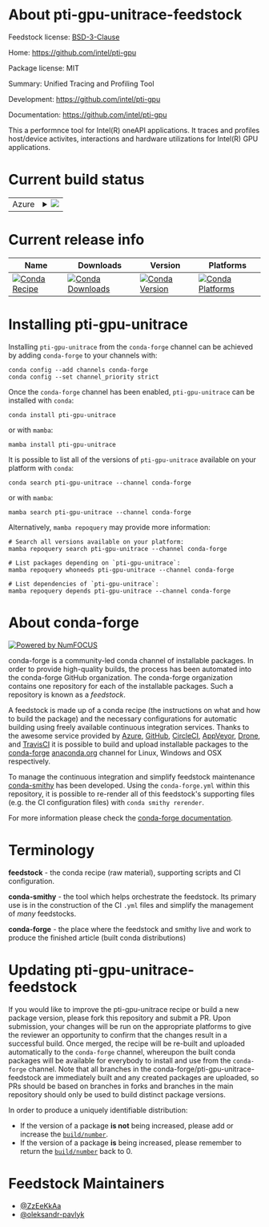 About pti-gpu-unitrace-feedstock
================================

Feedstock license: [BSD-3-Clause](https://github.com/conda-forge/pti-gpu-unitrace-feedstock/blob/main/LICENSE.txt)

Home: https://github.com/intel/pti-gpu

Package license: MIT

Summary: Unified Tracing and Profiling Tool

Development: https://github.com/intel/pti-gpu

Documentation: https://github.com/intel/pti-gpu

This a performnce tool for Intel(R) oneAPI applications. It traces and
profiles host/device activites, interactions and hardware utilizations for
Intel(R) GPU applications.


Current build status
====================


<table>
    
  <tr>
    <td>Azure</td>
    <td>
      <details>
        <summary>
          <a href="https://dev.azure.com/conda-forge/feedstock-builds/_build/latest?definitionId=22714&branchName=main">
            <img src="https://dev.azure.com/conda-forge/feedstock-builds/_apis/build/status/pti-gpu-unitrace-feedstock?branchName=main">
          </a>
        </summary>
        <table>
          <thead><tr><th>Variant</th><th>Status</th></tr></thead>
          <tbody><tr>
              <td>linux_64</td>
              <td>
                <a href="https://dev.azure.com/conda-forge/feedstock-builds/_build/latest?definitionId=22714&branchName=main">
                  <img src="https://dev.azure.com/conda-forge/feedstock-builds/_apis/build/status/pti-gpu-unitrace-feedstock?branchName=main&jobName=linux&configuration=linux%20linux_64_" alt="variant">
                </a>
              </td>
            </tr>
          </tbody>
        </table>
      </details>
    </td>
  </tr>
</table>

Current release info
====================

| Name | Downloads | Version | Platforms |
| --- | --- | --- | --- |
| [![Conda Recipe](https://img.shields.io/badge/recipe-pti--gpu--unitrace-green.svg)](https://anaconda.org/conda-forge/pti-gpu-unitrace) | [![Conda Downloads](https://img.shields.io/conda/dn/conda-forge/pti-gpu-unitrace.svg)](https://anaconda.org/conda-forge/pti-gpu-unitrace) | [![Conda Version](https://img.shields.io/conda/vn/conda-forge/pti-gpu-unitrace.svg)](https://anaconda.org/conda-forge/pti-gpu-unitrace) | [![Conda Platforms](https://img.shields.io/conda/pn/conda-forge/pti-gpu-unitrace.svg)](https://anaconda.org/conda-forge/pti-gpu-unitrace) |

Installing pti-gpu-unitrace
===========================

Installing `pti-gpu-unitrace` from the `conda-forge` channel can be achieved by adding `conda-forge` to your channels with:

```
conda config --add channels conda-forge
conda config --set channel_priority strict
```

Once the `conda-forge` channel has been enabled, `pti-gpu-unitrace` can be installed with `conda`:

```
conda install pti-gpu-unitrace
```

or with `mamba`:

```
mamba install pti-gpu-unitrace
```

It is possible to list all of the versions of `pti-gpu-unitrace` available on your platform with `conda`:

```
conda search pti-gpu-unitrace --channel conda-forge
```

or with `mamba`:

```
mamba search pti-gpu-unitrace --channel conda-forge
```

Alternatively, `mamba repoquery` may provide more information:

```
# Search all versions available on your platform:
mamba repoquery search pti-gpu-unitrace --channel conda-forge

# List packages depending on `pti-gpu-unitrace`:
mamba repoquery whoneeds pti-gpu-unitrace --channel conda-forge

# List dependencies of `pti-gpu-unitrace`:
mamba repoquery depends pti-gpu-unitrace --channel conda-forge
```


About conda-forge
=================

[![Powered by
NumFOCUS](https://img.shields.io/badge/powered%20by-NumFOCUS-orange.svg?style=flat&colorA=E1523D&colorB=007D8A)](https://numfocus.org)

conda-forge is a community-led conda channel of installable packages.
In order to provide high-quality builds, the process has been automated into the
conda-forge GitHub organization. The conda-forge organization contains one repository
for each of the installable packages. Such a repository is known as a *feedstock*.

A feedstock is made up of a conda recipe (the instructions on what and how to build
the package) and the necessary configurations for automatic building using freely
available continuous integration services. Thanks to the awesome service provided by
[Azure](https://azure.microsoft.com/en-us/services/devops/), [GitHub](https://github.com/),
[CircleCI](https://circleci.com/), [AppVeyor](https://www.appveyor.com/),
[Drone](https://cloud.drone.io/welcome), and [TravisCI](https://travis-ci.com/)
it is possible to build and upload installable packages to the
[conda-forge](https://anaconda.org/conda-forge) [anaconda.org](https://anaconda.org/)
channel for Linux, Windows and OSX respectively.

To manage the continuous integration and simplify feedstock maintenance
[conda-smithy](https://github.com/conda-forge/conda-smithy) has been developed.
Using the ``conda-forge.yml`` within this repository, it is possible to re-render all of
this feedstock's supporting files (e.g. the CI configuration files) with ``conda smithy rerender``.

For more information please check the [conda-forge documentation](https://conda-forge.org/docs/).

Terminology
===========

**feedstock** - the conda recipe (raw material), supporting scripts and CI configuration.

**conda-smithy** - the tool which helps orchestrate the feedstock.
                   Its primary use is in the construction of the CI ``.yml`` files
                   and simplify the management of *many* feedstocks.

**conda-forge** - the place where the feedstock and smithy live and work to
                  produce the finished article (built conda distributions)


Updating pti-gpu-unitrace-feedstock
===================================

If you would like to improve the pti-gpu-unitrace recipe or build a new
package version, please fork this repository and submit a PR. Upon submission,
your changes will be run on the appropriate platforms to give the reviewer an
opportunity to confirm that the changes result in a successful build. Once
merged, the recipe will be re-built and uploaded automatically to the
`conda-forge` channel, whereupon the built conda packages will be available for
everybody to install and use from the `conda-forge` channel.
Note that all branches in the conda-forge/pti-gpu-unitrace-feedstock are
immediately built and any created packages are uploaded, so PRs should be based
on branches in forks and branches in the main repository should only be used to
build distinct package versions.

In order to produce a uniquely identifiable distribution:
 * If the version of a package **is not** being increased, please add or increase
   the [``build/number``](https://docs.conda.io/projects/conda-build/en/latest/resources/define-metadata.html#build-number-and-string).
 * If the version of a package **is** being increased, please remember to return
   the [``build/number``](https://docs.conda.io/projects/conda-build/en/latest/resources/define-metadata.html#build-number-and-string)
   back to 0.

Feedstock Maintainers
=====================

* [@ZzEeKkAa](https://github.com/ZzEeKkAa/)
* [@oleksandr-pavlyk](https://github.com/oleksandr-pavlyk/)

